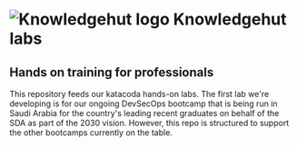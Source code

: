 # ![Knowledgehut logo](https://www.knowledgehut.com/assets/images/knowledgehut-logo.svg "Knowledgehut") Knowledgehut labs
## Hands on training for professionals

This repository feeds our katacoda hands-on labs. The first lab we're developing is for our ongoing DevSecOps bootcamp that is being run
in Saudi Arabia for the country's leading recent graduates on behalf of the SDA as part of the 2030 vision. However, this repo is structured
to support the other bootcamps currently on the table.
